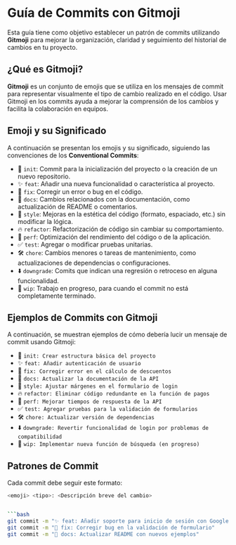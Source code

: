# Guía de Commits con Gitmoji

Esta guía tiene como objetivo establecer un patrón de commits utilizando **Gitmoji** para mejorar la organización, claridad y seguimiento del historial de cambios en tu proyecto.

## ¿Qué es Gitmoji?

**Gitmoji** es un conjunto de emojis que se utiliza en los mensajes de commit para representar visualmente el tipo de cambio realizado en el código. Usar Gitmoji en los commits ayuda a mejorar la comprensión de los cambios y facilita la colaboración en equipos.

## Emoji y su Significado

A continuación se presentan los emojis y su significado, siguiendo las convenciones de los **Conventional Commits**:

- 🎉 `init`: Commit para la inicialización del proyecto o la creación de un nuevo repositorio.
- ✨ `feat`: Añadir una nueva funcionalidad o característica al proyecto.
- 🐛 `fix`: Corregir un error o bug en el código.
- 📝 `docs`: Cambios relacionados con la documentación, como actualización de README o comentarios.
- 🎨 `style`: Mejoras en la estética del código (formato, espaciado, etc.) sin modificar la lógica.
- 🔥 `refactor`: Refactorización de código sin cambiar su comportamiento.
- 🚀 `perf`: Optimización del rendimiento del código o de la aplicación.
- ✅ `test`: Agregar o modificar pruebas unitarias.
- 🛠️ `chore`: Cambios menores o tareas de mantenimiento, como actualizaciones de dependencias o configuraciones.
- ⬇️ `downgrade`: Comits que indican una regresión o retroceso en alguna funcionalidad.
- 🚧 `wip`: Trabajo en progreso, para cuando el commit no está completamente terminado.

## Ejemplos de Commits con Gitmoji

A continuación, se muestran ejemplos de cómo debería lucir un mensaje de commit usando Gitmoji:

- 🎉 `init: Crear estructura básica del proyecto`
- ✨ `feat: Añadir autenticación de usuario`
- 🐛 `fix: Corregir error en el cálculo de descuentos`
- 📝 `docs: Actualizar la documentación de la API`
- 🎨 `style: Ajustar márgenes en el formulario de login`
- 🔥 `refactor: Eliminar código redundante en la función de pagos`
- 🚀 `perf: Mejorar tiempos de respuesta de la API`
- ✅ `test: Agregar pruebas para la validación de formularios`
- 🛠️ `chore: Actualizar versión de dependencias`
- ⬇️ `downgrade: Revertir funcionalidad de login por problemas de compatibilidad`
- 🚧 `wip: Implementar nueva función de búsqueda (en progreso)`

## Patrones de Commit

Cada commit debe seguir este formato:

```bash
<emoji> <tipo>: <Descripción breve del cambio>


```bash
git commit -m "✨ feat: Añadir soporte para inicio de sesión con Google"
git commit -m "🐛 fix: Corregir bug en la validación de formulario"
git commit -m "📝 docs: Actualizar README con nuevos ejemplos"
